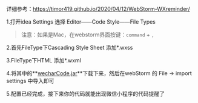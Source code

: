 
详细参考：https://timor419.github.io/2020/04/12/WebStorm-WXreminder/

1.打开idea Settings 选择 Editor——Code Style——File Types

> 注意：如果是Mac，在webstorm界面按键：`command` + `,`



2.首先FileType下Cascading Style Sheet 添加\*.wxss



3.FileType下HTML 添加\*.wxml



4.将其中的**[wecharCode.jar](https://github.com/Timor419/WebStorm-jar)**下载下来，然后在webStorm 的 File -> import settings 中导入即可



5.配置已经完成，接下来你的代码就能出现微信小程序的代码提醒了